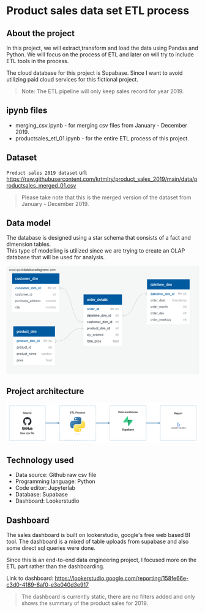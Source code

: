 # Product sales data set ETL process

## About the project

In this project, we will extract,transform and load the data using Pandas and Python. We will focus on the process of ETL and later on will try to include ETL tools in the process.

The cloud database for this project is Supabase. Since I want to avoid utilizing paid cloud services for this fictional project.

> Note: The ETL pipeline will only keep sales record for year 2019.
## ipynb files
- merging_csv.ipynb - for merging csv files from January - December 2019.
- productsales_etl_01.ipynb - for the entire ETL process of this project.

## Dataset
`Product sales 2019 dataset`
url: https://raw.githubusercontent.com/krtmlry/product_sales_2019/main/data/productsales_merged_01.csv
> Please take note that this is the merged version of the dataset from January - December 2019.

## Data model
The database is designed using a star schema that consists of a fact and dimension tables. \
This type of modelling is utilized since we are trying to create an OLAP database that will be used for analysis.

![data-model](https://github.com/krtmlry/product_sales_2019/blob/main/img/db-model-01.png?raw=true)

## Project architecture
![architecture](https://github.com/krtmlry/product_sales_2019/blob/main/img/Architecture.png?raw=true)

## Technology used
- Data source: Github raw csv file
- Programming language: Python
- Code editor: Jupyterlab
- Database: Supabase
- Dashboard: Lookerstudio

## Dashboard
The sales dashboard is built on lookerstudio, google's free web based BI tool.
The dashboard is a mixed of table uploads from supabase and also some direct sql queries were done.

Since this is an end-to-end data engineering project, I focused more on the ETL part rather than the dashboarding.

Link to dashboard: https://lookerstudio.google.com/reporting/158fe66e-c3d0-4189-8af0-e3e040d3e917
> The dashboard is currently static, there are no filters added and only shows the summary of the product sales for 2019.